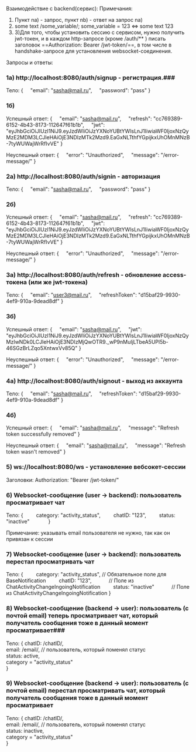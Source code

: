 Взаимодействие с backend(сервис):
Примечания:
1) Пункт na) - запрос, пункт nb) - ответ на запрос na) 
2) some text /some_variable/; some_variable = 123  <=> some text 123
3) 3)Для того, чтобы установить сессию с сервисом, нужно получить jwt-токен, и в каждом http-запросе (кроме /auth/** ) писать заголовок ==Authorization: Bearer /jwt-token/==,  в том числе в handshake-запросе для установления websocket-соединения. 


Запросы и ответы:
### 1a) http://localhost:8080/auth/signup - регистрация.###
Тело:
{
    "email": "sasha@mail.ru",
    "password": "pass"
}
### 1б) ###
Успешный ответ:
{
    "email": "sasha@mail.ru",
    "refresh": "cc769389-6152-4b43-8173-112647f61b1b",
    "jwt": "eyJhbGciOiJIUzI1NiJ9.eyJzdWIiOiJzYXNoYUBtYWlsLnJ1IiwiaWF0IjoxNzQyMzE2MDM3LCJleHAiOjE3NDIzMTk2Mzd9.EaGxNLTthfYGpijkxUhOMnMNzB-7tyWUWajWrRfIvVE"
}

Неуспешный ответ:
{
    "error": "Unauthorized",
    "message": "/error-message/"
}


### 2a) http://localhost:8080/auth/signin - авторизация ###
Тело: 
{
    "email": "sasha@mail.ru",
    "password": "pass"
}
### 2б) ###
Успешный ответ:
{
    "email": "sasha@mail.ru",
    "refresh": "cc769389-6152-4b43-8173-112647f61b1b",
    "jwt": "eyJhbGciOiJIUzI1NiJ9.eyJzdWIiOiJzYXNoYUBtYWlsLnJ1IiwiaWF0IjoxNzQyMzE2MDM3LCJleHAiOjE3NDIzMTk2Mzd9.EaGxNLTthfYGpijkxUhOMnMNzB-7tyWUWajWrRfIvVE"
}

Неуспешный ответ:
{
    "error": "Unauthorized",
    "message": "/error-message/"
}

### 3a) http://localhost:8080/auth/refresh - обновление access-токена (или же jwt-токена) ###
Тело: 
{
    "email": "user3@mail.ru",
    "refreshToken": "d15baf29-9930-4ef9-910a-9dead8df"
}

### 3б) ###
Успешный ответ:
{
    "email": "sasha@mail.ru",
    "jwt": "eyJhbGciOiJIUzI1NiJ9.eyJzdWIiOiJzYXNoYUBtYWlsLnJ1IiwiaWF0IjoxNzQyMzIwNDk0LCJleHAiOjE3NDIzMjQwOTR9._wP9nMuIjLTbeA5UPl5b-46SGzBrLZqo5XntwxVv85Q"
}

Неуспешный ответ:
{
    "error": "Unauthorized",
    "message": "/error-message/"
} 

### 4a) http://localhost:8080/auth/signout - выход из аккаунта ###
Тело: 
{
    "email": "sasha@mail.ru",
    "refreshToken": "d15baf29-9930-4ef9-910a-9dead8df"
}

### 4б) ###
Успешный ответ:
{
    "email": "sasha@mail.ru",
    "message": "Refresh token successfully removed"
}

Неуспешный ответ:
{
    "email": "sasha@mail.ru",
    "message": "Refresh token wasn't removed"
}



### 5) ws://localhost:8080/ws - установление вебсокет-сессии
Заголовки:
Authorization: "Bearer /jwt-token/"

### 6) Websocket-сообщение (user -> backend): пользователь просматривает чат ###
Тело:
{
        category: "activity_status", 
        chatID: "123",
        status: "inactive"            
}

Примечание: указывать email пользователя не нужно, так как он привязан к сессии

### 7) Websocket-сообщение (user -> backend): пользователь перестал просматривать чат ###
Тело:
{
        category: "activity_status", // Обязательное поле для BaseNotification
        chatID: "123",            // Поле из ChatActivityChangeIngoingNotification
        status: "inactive"            // Поле из ChatActivityChangeIngoingNotification
}

### 8) Websocket-сообщение (backend -> user): пользователь (с почтой email) теперь просматривает чат, который получатель сообщения тоже в данный момент просматривает###
Тело:
{
    chatID: /chatID/,  
    email: /email/, // пользователь, который поменял статус  
    status: active,  
    category = "activity_status"  
}

### 9) Websocket-сообщение (backend -> user): пользователь (с почтой email) перестал просматривать чат, который получатель сообщения тоже в данный момент просматривает ###
Тело:
{
    chatID: /chatID/,  
    email: /email/, // пользователь, который поменял статус  
    status: inactive,  
    category = "activity_status"  
}
